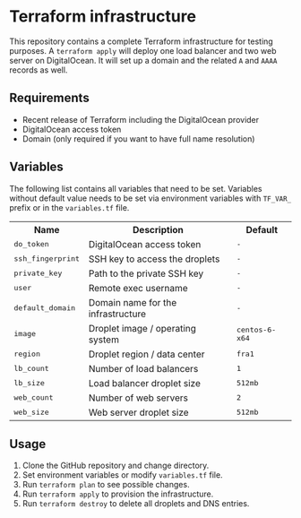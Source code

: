 Terraform infrastructure
========================
This repository contains a complete Terraform infrastructure for testing purposes. A `terraform apply` will deploy one load balancer and two web server on DigitalOcean. It will set up a domain and the related `A` and `AAAA` records as well.

Requirements
------------
- Recent release of Terraform including the DigitalOcean provider
- DigitalOcean access token
- Domain (only required if you want to have full name resolution)

Variables
---------
The following list contains all variables that need to be set. Variables without default value needs to be set via environment variables with `TF_VAR_` prefix or in the `variables.tf` file.

<table>
  <tr>
    <th>Name</th>
    <th>Description</th>
    <th>Default</th>
  </tr>
  <tr>
    <td><tt>do_token</tt></td>
    <td>DigitalOcean access token</td>
    <td><tt>-</tt></td>
  </tr>
  <tr>
    <td><tt>ssh_fingerprint</tt></td>
    <td>SSH key to access the droplets</td>
    <td><tt>-</tt></td>
  </tr>
  <tr>
    <td><tt>private_key</tt></td>
    <td>Path to the private SSH key</td>
    <td><tt>-</tt></td>
  </tr>
  <tr>
    <td><tt>user</tt></td>
    <td>Remote exec username</td>
    <td><tt>-</tt></td>
  </tr>
  <tr>
    <td><tt>default_domain</tt></td>
    <td>Domain name for the infrastructure</td>
    <td><tt>-</tt></td>
  </tr>
  <tr>
    <td><tt>image</tt></td>
    <td>Droplet image / operating system</td>
    <td><tt>centos-6-x64</tt></td>
  </tr>
  <tr>
    <td><tt>region</tt></td>
    <td>Droplet region / data center</td>
    <td><tt>fra1</tt></td>
  </tr>
  <tr>
    <td><tt>lb_count</tt></td>
    <td>Number of load balancers</td>
    <td><tt>1</tt></td>
  </tr>
  <tr>
    <td><tt>lb_size</tt></td>
    <td>Load balancer droplet size</td>
    <td><tt>512mb</tt></td>
  </tr>
  <tr>
    <td><tt>web_count</tt></td>
    <td>Number of web servers</td>
    <td><tt>2</tt></td>
  </tr>
  <tr>
    <td><tt>web_size</tt></td>
    <td>Web server droplet size</td>
    <td><tt>512mb</tt></td>
  </tr>
</table>

Usage
-----
1. Clone the GitHub repository and change directory.
2. Set environment variables or modify `variables.tf` file.
3. Run `terraform plan` to see possible changes.
4. Run `terraform apply` to provision the infrastructure.
5. Run `terraform destroy` to delete all droplets and DNS entries.
